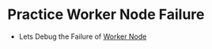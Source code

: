 # Practice Worker Node Failure

  - Lets Debug the Failure of [Worker Node](https://kodekloud.com/courses/539883/lectures/9816851)